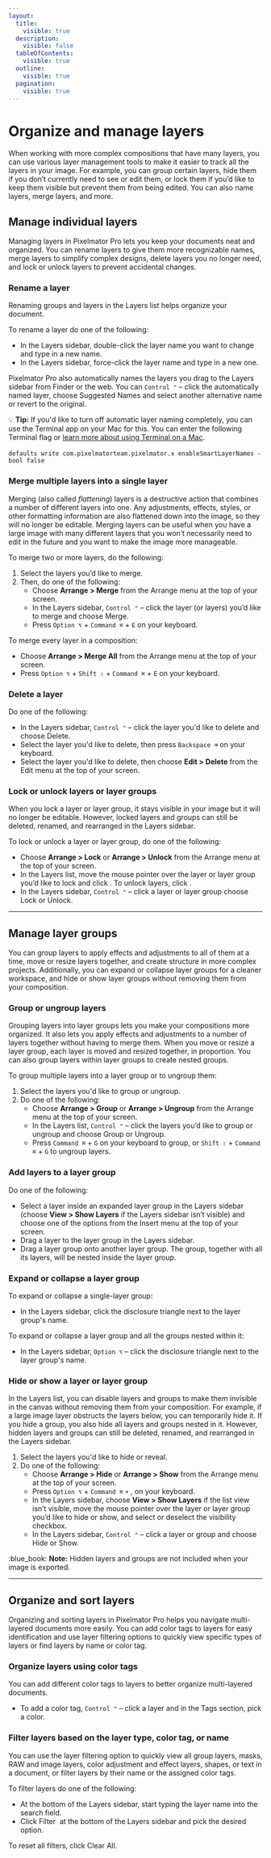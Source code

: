 ```yaml
---
layout:
  title:
    visible: true
  description:
    visible: false
  tableOfContents:
    visible: true
  outline:
    visible: true
  pagination:
    visible: true
---
```


# Organize and manage layers

When working with more complex compositions that have many layers, you can use various layer management tools to make it easier to track all the layers in your image. For example, you can group certain layers, hide them if you don’t currently need to see or edit them, or lock them if you’d like to keep them visible but prevent them from being edited. You can also name layers, merge layers, and more.

## Manage individual layers

Managing layers in Pixelmator Pro lets you keep your documents neat and organized. You can rename layers to give them more recognizable names, merge layers to simplify complex designs, delete layers you no longer need, and lock or unlock layers to prevent accidental changes.

### Rename a layer

Renaming groups and layers in the Layers list helps organize your document.

To rename a layer do one of the following:

* In the Layers sidebar, double-click the layer name you want to change and type in a new name.
* In the Layers sidebar, force-click the layer name and type in a new one.

Pixelmator Pro also automatically names the layers you drag to the Layers sidebar from Finder or the web. You can `Control ⌃` – click the automatically named layer, choose Suggested Names and select another alternative name or revert to the original.

:bulb: **Tip:** If you'd like to turn off automatic layer naming completely, you can use the Terminal app on your Mac for this. You can enter the following Terminal flag or [learn more about using Terminal on a Mac](https://support.apple.com/en-gb/guide/terminal/welcome/mac).\
\
`defaults write com.pixelmatorteam.pixelmator.x enableSmartLayerNames -bool false`

### Merge multiple layers into a single layer

Merging (also called _flattening_) layers is a destructive action that combines a number of different layers into one. Any adjustments, effects, styles, or other formatting information are also flattened down into the image, so they will no longer be editable. Merging layers can be useful when you have a large image with many different layers that you won’t necessarily need to edit in the future and you want to make the image more manageable.

To merge two or more layers, do the following:

1. Select the layers you’d like to merge.
2. Then, do one of the following:
   * Choose **Arrange > Merge** from the Arrange menu at the top of your screen.
   * In the Layers sidebar, `Control ⌃` – click the layer (or layers) you’d like to merge and choose Merge. 
   * Press `Option ⌥` + `Command ⌘` + `E` on your keyboard.

To merge every layer in a composition:

* Choose **Arrange > Merge All** from the Arrange menu at the top of your screen.
* Press `Option ⌥` + `Shift ⇧` + `Command ⌘` + `E` on your keyboard.

### Delete a layer

Do one of the following:

* In the Layers sidebar, `Control ⌃` – click the layer you'd like to delete and choose Delete.
* Select the layer you'd like to delete, then press `Backspace ⌫` on your keyboard.
* Select the layer you'd like to delete, then choose **Edit > Delete** from the Edit menu at the top of your screen.

### Lock or unlock layers or layer groups

When you lock a layer or layer group, it stays visible in your image but it will no longer be editable. However, locked layers and groups can still be deleted, renamed, and rearranged in the Layers sidebar.&#x20;

To lock or unlock a layer or layer group, do one of the following:

* Choose **Arrange > Lock** or **Arrange > Unlock** from the Arrange menu at the top of your screen. 
* In the Layers list, move the mouse pointer over the layer or layer group you’d like to lock and click <img src="https://help.pixelmator.com/pixelmator-pro/3.5/assets/English/1586802756000.png" alt="" data-size="line">. To unlock layers, click <img src="https://help.pixelmator.com/pixelmator-pro/3.5/assets/English/1586802719000.png" alt="" data-size="line">.
* In the Layers sidebar, `Control ⌃` – click a layer or layer group choose Lock or Unlock.

***

## Manage layer groups

You can group layers to apply effects and adjustments to all of them at a time, move or resize layers together, and create structure in more complex projects. Additionally, you can expand or collapse layer groups for a cleaner workspace, and hide or show layer groups without removing them from your composition.

### Group or ungroup layers

Grouping layers into layer groups lets you make your compositions more organized. It also lets you apply effects and adjustments to a number of layers together without having to merge them. When you move or resize a layer group, each layer is moved and resized together, in proportion. You can also group layers within layer groups to create nested groups.&#x20;

To group multiple layers into a layer group or to ungroup them:

1. Select the layers you'd like to group or ungroup.
2. Do one of the following:
   * Choose **Arrange > Group** or **Arrange > Ungroup** from the Arrange menu at the top of your screen.
   * In the Layers list, `Control ⌃` – click the layers you’d like to group or ungroup and choose Group or Ungroup.
   * Press `Command ⌘` + `G` on your keyboard to group, or `Shift ⇧` + `Command ⌘` + `G` to ungroup layers.

### Add layers to a layer group

Do one of the following:

* Select a layer inside an expanded layer group in the Layers sidebar (choose **View > Show Layers** if the Layers sidebar isn’t visible) and choose one of the options from the Insert menu at the top of your screen.
* Drag a layer to the layer group in the Layers sidebar.
* Drag a layer group onto another layer group. The group, together with all its layers, will be nested inside the layer group.

### Expand or collapse a layer group

To expand or collapse a single-layer group:

* In the Layers sidebar, click the disclosure triangle next to the layer group's name.

To expand or collapse a layer group and all the groups nested within it:

* In the Layers sidebar, `Option ⌥` – click the disclosure triangle next to the layer group's name.

### Hide or show a layer or layer group

In the Layers list, you can disable layers and groups to make them invisible in the canvas without removing them from your composition. For example, if a large image layer obstructs the layers below, you can temporarily hide it. If you hide a group, you also hide all layers and groups nested in it. However, hidden layers and groups can still be deleted, renamed, and rearranged in the Layers sidebar.

1. Select the layers you'd like to hide or reveal.
2. Do one of the following:
   * Choose **Arrange > Hide** or **Arrange > Show** from the Arrange menu at the top of your screen. 
   * Press `Option ⌥` + `Command ⌘` `+` , on your keyboard.
   * In the Layers sidebar, choose **View > Show Layers** if the list view isn’t visible, move the mouse pointer over the layer or layer group you’d like to hide or show, and select or deselect the visibility checkbox. 
   * In the Layers sidebar, `Control ⌃` – click a layer or group and choose Hide or Show.

:blue\_book: **Note:** Hidden layers and groups are not included when your image is exported.

***

## Organize and sort layers

Organizing and sorting layers in Pixelmator Pro helps you navigate multi-layered documents more easily. You can add color tags to layers for easy identification and use layer filtering options to quickly view specific types of layers or find layers by name or color tag.

### Organize layers using color tags

You can add different color tags to layers to better organize multi-layered documents.

* To add a color tag, `Control ⌃` – click a layer and in the Tags section, pick a color.

### Filter layers based on the layer type, color tag, or name

You can use the layer filtering option to quickly view all group layers, masks, RAW and image layers, color adjustment and effect layers, shapes, or text in a document, or filter layers by their name or the assigned color tags.

To filter layers do one of the following:

* At the bottom of the Layers sidebar, start typing the layer name into the search field.&#x20;
* Click Filter <img src="https://help.pixelmator.com/pixelmator-pro/3.5/assets/English/1586516424000.png" alt="" data-size="line"> at the bottom of the Layers sidebar and pick the desired option.

To reset all filters, click Clear All.
